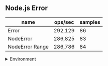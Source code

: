## Node.js Error

|name|ops/sec|samples|
|-|-|-|
|Error|292,129|86|
|NodeError|286,825|83|
|NodeError Range|286,786|84|


<details>
<summary>Environment</summary>

* __Machine:__ linux x64 | 2 vCPUs | 6.8GB Mem
* __Run:__ Sat Oct 14 2023 01:53:51 GMT+0000 (Coordinated Universal Time)
</details>

<!--
{"environment":{"platform":"linux","arch":"x64","cpus":2,"totalMemory":6.759754180908203},"benchmarks":[{"name":"Error","hz":292128.68544406036,"cycles":4,"stats":{"deviation":5.553214854733586e-8,"mean":0.0000034231489402689617,"moe":1.1736843736416859e-8,"rme":0.34286687319818104,"sem":5.98818557980452e-9,"variance":3.0838195222833766e-15}},{"name":"NodeError","hz":286825.11975366995,"cycles":3,"stats":{"deviation":3.8079748129582974e-7,"mean":0.0000034864449838243464,"moe":8.192398933113441e-8,"rme":2.3497858050601006,"sem":4.17979537403747e-8,"variance":1.450067217612478e-13}},{"name":"NodeError Range","hz":286785.7942509298,"cycles":3,"stats":{"deviation":9.307510275370398e-8,"mean":0.0000034869230626013058,"moe":1.9904439505283256e-8,"rme":0.5708310492642242,"sem":1.0155326278205743e-8,"variance":8.662974752612555e-15}}]}-->
